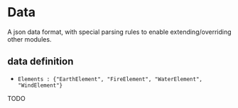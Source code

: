 # Data

A json data format, with special parsing rules to enable extending/overriding other modules.

## data definition
- `Elements : {"EarthElement", "FireElement", "WaterElement", "WindElement"}`

TODO